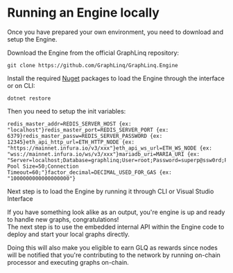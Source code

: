 # Running an Engine locally

Once you have prepared your own environment, you need to download and setup the Engine.

Download the Engine from the official GraphLinq repository:

```
git clone https://github.com/GraphLinq/GraphLinq.Engine
```

Install the required [Nuget](https://www.nuget.org/) packages to load the Engine through the interface or on CLI:

```
dotnet restore
```

Then you need to setup the init variables:

```
redis_master_addr=REDIS_SERVER_HOST {ex: "localhost"}redis_master_port=REDIS_SERVER_PORT {ex: 6379}redis_master_passw=REDIS_SERVER_PASSWORD {ex: 12345}eth_api_http_url=ETH_HTTP_NODE {ex: "https://mainnet.infura.io/v3/xxx"}eth_api_ws_url=ETH_WS_NODE {ex: "wss://mainnet.infura.io/ws/v3/xxx"}mariadb_uri=MARIA_URI {ex: "Server=localhost;Database=graphlinq;User=root;Password=superp@ssw0rd;Port=3306;Max Pool Size=50;Connection Timeout=60;"}factor_decimal=DECIMAL_USED_FOR_GAS {ex: "1000000000000000000"}
```

Next step is to load the Engine by running it through CLI or Visual Studio Interface

If you have something look alike as an output, you're engine is up and ready to handle new graphs, congratulations!\
The next step is to use the embedded internal API within the Engine code to deploy and start your local graphs directly.

Doing this will also make you eligible to earn GLQ as rewards since nodes will be notified that you're contributing to the network by running on-chain processor and executing graphs on-chain.&#x20;

[\
](https://docs.graphlinq.io/engine/1-index)
